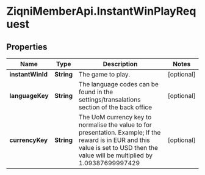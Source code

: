 # ZiqniMemberApi.InstantWinPlayRequest

## Properties

Name | Type | Description | Notes
------------ | ------------- | ------------- | -------------
**instantWinId** | **String** | The game to play. | [optional] 
**languageKey** | **String** | The language codes can be found in the settings/transalations section of the back office | [optional] 
**currencyKey** | **String** | The UoM currency key to normalise the value to for presentation. Example; If the reward is in EUR and this value is set to USD then the value will be multiplied by 1.09387699997429 | [optional] 


